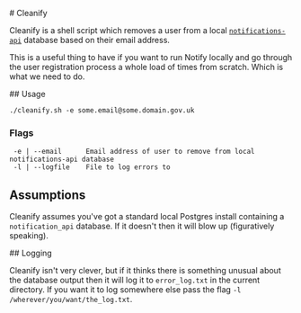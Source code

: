 # Cleanify

Cleanify is a shell script which removes a user from a local [`notifications-api`](https://github.com/alphagov/notifications-api) database based on their email address.

This is a useful thing to have if you want to run Notify locally and go through the user registration process a whole load of times from scratch. Which is what we need to do.

## Usage

```
./cleanify.sh -e some.email@some.domain.gov.uk
```

### Flags

```
 -e | --email      Email address of user to remove from local notifications-api database
 -l | --logfile    File to log errors to
```

## Assumptions

Cleanify assumes you've got a standard local Postgres install containing a `notification_api` database. If it doesn't then it will blow up (figuratively speaking).

## Logging

Cleanify isn't very clever, but if it thinks there is something unusual about the database output then it will log it to `error_log.txt` in the current directory. If you want it to log somewhere else pass the flag `-l /wherever/you/want/the_log.txt`.

